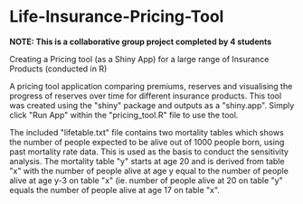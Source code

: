 # Life-Insurance-Pricing-Tool

**NOTE: This is a collaborative group project completed by 4 students**

Creating a Pricing tool (as a Shiny App) for a large range of Insurance Products (conducted in R)

A pricing tool application comparing premiums, reserves and visualising the 
progress of reserves over time for different insurance products. This tool was 
created using the "shiny" package and outputs as a "shiny.app". Simply click 
"Run App" within the "pricing_tool.R" file to use the tool.

The included "lifetable.txt" file contains two mortality tables which shows the
number of people expected to be alive out of 1000 people born, using past mortality
rate data. This is used as the basis to conduct the sensitivity analysis. The
mortality table "y" starts at age 20 and is derived from table "x" with the
number of people alive at age y equal to the number of people alive at age y-3 on 
table "x" (ie. number of people alive at 20 on table "y" equals the number of 
people alive at age 17 on table "x".

